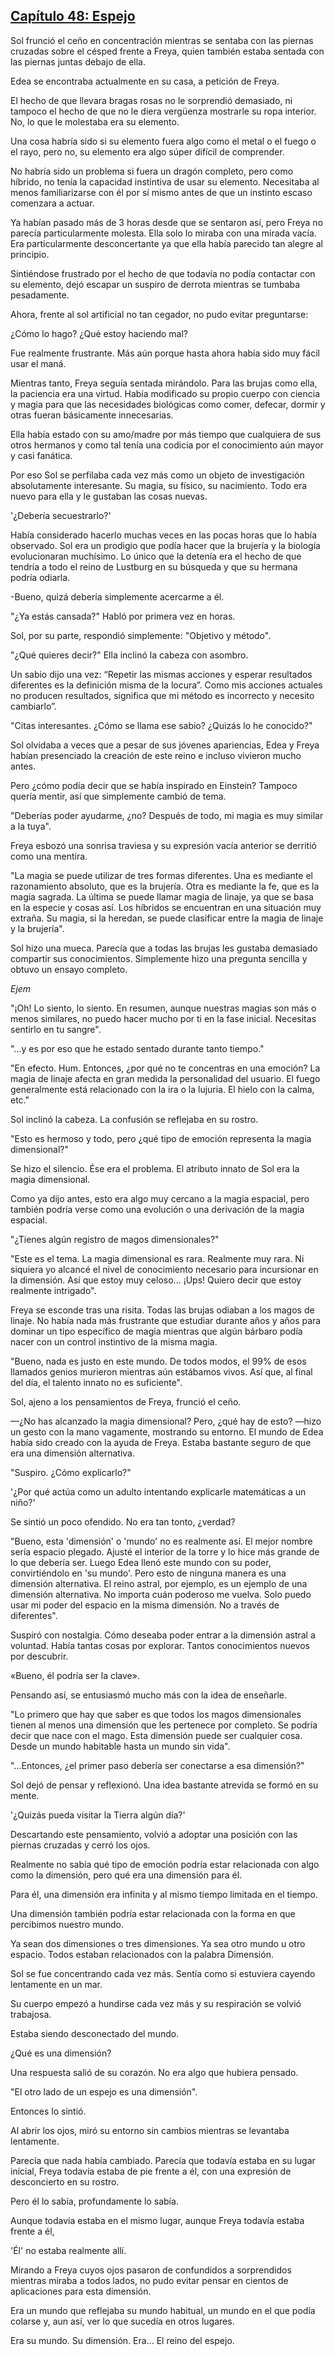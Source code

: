 
## [Capítulo 48: Espejo](https://novelnext.dramanovels.io/nc/son-of-the-hero-king/chapter-48-mirror "Capítulo 48: Espejo")


Sol frunció el ceño en concentración mientras se sentaba con las piernas cruzadas sobre el césped frente a Freya, quien también estaba sentada con las piernas juntas debajo de ella. 

Edea se encontraba actualmente en su casa, a petición de Freya. 

El hecho de que llevara bragas rosas no le sorprendió demasiado, ni tampoco el hecho de que no le diera vergüenza mostrarle su ropa interior. No, lo que le molestaba era su elemento. 

Una cosa habría sido si su elemento fuera algo como el metal o el fuego o el rayo, pero no, su elemento era algo súper difícil de comprender.

No habría sido un problema si fuera un dragón completo, pero como híbrido, no tenía la capacidad instintiva de usar su elemento. Necesitaba al menos familiarizarse con él por sí mismo antes de que un instinto escaso comenzara a actuar. 

Ya habían pasado más de 3 horas desde que se sentaron así, pero Freya no parecía particularmente molesta. Ella solo lo miraba con una mirada vacía. Era particularmente desconcertante ya que ella había parecido tan alegre al principio. 

Sintiéndose frustrado por el hecho de que todavía no podía contactar con su elemento, dejó escapar un suspiro de derrota mientras se tumbaba pesadamente. 

Ahora, frente al sol artificial no tan cegador, no pudo evitar preguntarse: 

¿Cómo lo hago? ¿Qué estoy haciendo mal? 

Fue realmente frustrante. Más aún porque hasta ahora había sido muy fácil usar el maná. 

Mientras tanto, Freya seguía sentada mirándolo. Para las brujas como ella, la paciencia era una virtud. Había modificado su propio cuerpo con ciencia y magia para que las necesidades biológicas como comer, defecar, dormir y otras fueran básicamente innecesarias. 

Ella había estado con su amo/madre por más tiempo que cualquiera de sus otros hermanos y como tal tenía una codicia por el conocimiento aún mayor y casi fanática. 

Por eso Sol se perfilaba cada vez más como un objeto de investigación absolutamente interesante. Su magia, su físico, su nacimiento. Todo era nuevo para ella y le gustaban las cosas nuevas. 

'¿Debería secuestrarlo?' 

Había considerado hacerlo muchas veces en las pocas horas que lo había observado. Sol era un prodigio que podía hacer que la brujería y la biología evolucionaran muchísimo. Lo único que la detenía era el hecho de que tendría a todo el reino de Lustburg en su búsqueda y que su hermana podría odiarla. 

-Bueno, quizá debería simplemente acercarme a él.

"¿Ya estás cansada?" Habló por primera vez en horas. 

Sol, por su parte, respondió simplemente: "Objetivo y método". 

"¿Qué quieres decir?" Ella inclinó la cabeza con asombro. 

Un sabio dijo una vez: “Repetir las mismas acciones y esperar resultados diferentes es la definición misma de la locura”. Como mis acciones actuales no producen resultados, significa que mi método es incorrecto y necesito cambiarlo”.

"Citas interesantes. ¿Cómo se llama ese sabio? ¿Quizás lo he conocido?" 

Sol olvidaba a veces que a pesar de sus jóvenes apariencias, Edea y Freya habían presenciado la creación de este reino e incluso vivieron mucho antes. 

Pero ¿cómo podía decir que se había inspirado en Einstein? Tampoco quería mentir, así que simplemente cambió de tema. 

"Deberías poder ayudarme, ¿no? Después de todo, mi magia es muy similar a la tuya".

Freya esbozó una sonrisa traviesa y su expresión vacía anterior se derritió como una mentira. 

"La magia se puede utilizar de tres formas diferentes. Una es mediante el razonamiento absoluto, que es la brujería. Otra es mediante la fe, que es la magia sagrada. La última se puede llamar magia de linaje, ya que se basa en la especie y cosas así. Los híbridos se encuentran en una situación muy extraña. Su magia, si la heredan, se puede clasificar entre la magia de linaje y la brujería". 

Sol hizo una mueca. Parecía que a todas las brujas les gustaba demasiado compartir sus conocimientos. Simplemente hizo una pregunta sencilla y obtuvo un ensayo completo. 

*Ejem*

"¡Oh! Lo siento, lo siento. En resumen, aunque nuestras magias son más o menos similares, no puedo hacer mucho por ti en la fase inicial. Necesitas sentirlo en tu sangre".

"...y es por eso que he estado sentado durante tanto tiempo."

"En efecto. Hum. Entonces, ¿por qué no te concentras en una emoción? La magia de linaje afecta en gran medida la personalidad del usuario. El fuego generalmente está relacionado con la ira o la lujuria. El hielo con la calma, etc."

Sol inclinó la cabeza. La confusión se reflejaba en su rostro. 

"Esto es hermoso y todo, pero ¿qué tipo de emoción representa la magia dimensional?"

Se hizo el silencio. Ése era el problema. El atributo innato de Sol era la magia dimensional. 

Como ya dijo antes, esto era algo muy cercano a la magia espacial, pero también podría verse como una evolución o una derivación de la magia espacial. 

"¿Tienes algún registro de magos dimensionales?" 

"Este es el tema. La magia dimensional es rara. Realmente muy rara. Ni siquiera yo alcancé el nivel de conocimiento necesario para incursionar en la dimensión. Así que estoy muy celoso... ¡Ups! Quiero decir que estoy realmente intrigado".

Freya se esconde tras una risita. Todas las brujas odiaban a los magos de linaje. No había nada más frustrante que estudiar durante años y años para dominar un tipo específico de magia mientras que algún bárbaro podía nacer con un control instintivo de la misma magia. 

"Bueno, nada es justo en este mundo. De todos modos, el 99% de esos llamados genios murieron mientras aún estábamos vivos. Así que, al final del día, el talento innato no es suficiente".

Sol, ajeno a los pensamientos de Freya, frunció el ceño. 

—¿No has alcanzado la magia dimensional? Pero, ¿qué hay de esto? —hizo un gesto con la mano vagamente, mostrando su entorno. El mundo de Edea había sido creado con la ayuda de Freya. Estaba bastante seguro de que era una dimensión alternativa. 

"Suspiro. ¿Cómo explicarlo?" 

'¿Por qué actúa como un adulto intentando explicarle matemáticas a un niño?' 

Se sintió un poco ofendido. No era tan tonto, ¿verdad? 

"Bueno, esta 'dimensión' o 'mundo' no es realmente así. El mejor nombre sería espacio plegado. Ajusté el interior de la torre y lo hice más grande de lo que debería ser. Luego Edea llenó este mundo con su poder, convirtiéndolo en 'su mundo'. Pero esto de ninguna manera es una dimensión alternativa. El reino astral, por ejemplo, es un ejemplo de una dimensión alternativa. No importa cuán poderoso me vuelva. Solo puedo usar mi poder del espacio en la misma dimensión. No a través de diferentes".

Suspiró con nostalgia. Cómo deseaba poder entrar a la dimensión astral a voluntad. Había tantas cosas por explorar. Tantos conocimientos nuevos por descubrir. 

«Bueno, él podría ser la clave».

Pensando así, se entusiasmó mucho más con la idea de enseñarle. 

"Lo primero que hay que saber es que todos los magos dimensionales tienen al menos una dimensión que les pertenece por completo. Se podría decir que nace con el mago. Esta dimensión puede ser cualquier cosa. Desde un mundo habitable hasta un mundo sin vida".

"...Entonces, ¿el primer paso debería ser conectarse a esa dimensión?"

Sol dejó de pensar y reflexionó. Una idea bastante atrevida se formó en su mente. 

'¿Quizás pueda visitar la Tierra algún día?' 

Descartando este pensamiento, volvió a adoptar una posición con las piernas cruzadas y cerró los ojos. 

Realmente no sabía qué tipo de emoción podría estar relacionada con algo como la dimensión, pero qué era una dimensión para él. 

Para él, una dimensión era infinita y al mismo tiempo limitada en el tiempo.

Una dimensión también podría estar relacionada con la forma en que percibimos nuestro mundo. 

Ya sean dos dimensiones o tres dimensiones. Ya sea otro mundo u otro espacio. Todos estaban relacionados con la palabra Dimensión. 

Sol se fue concentrando cada vez más. Sentía como si estuviera cayendo lentamente en un mar. 

Su cuerpo empezó a hundirse cada vez más y su respiración se volvió trabajosa.

Estaba siendo desconectado del mundo. 

¿Qué es una dimensión? 

Una respuesta salió de su corazón. No era algo que hubiera pensado. 

"El otro lado de un espejo es una dimensión".

Entonces lo sintió. 

Al abrir los ojos, miró su entorno sin cambios mientras se levantaba lentamente. 

Parecía que nada había cambiado. Parecía que todavía estaba en su lugar inicial, Freya todavía estaba de pie frente a él, con una expresión de desconcierto en su rostro. 

Pero él lo sabía, profundamente lo sabía. 

Aunque todavía estaba en el mismo lugar, aunque Freya todavía estaba frente a él, 

'Él' no estaba realmente allí. 

Mirando a Freya cuyos ojos pasaron de confundidos a sorprendidos mientras miraba a todos lados, no pudo evitar pensar en cientos de aplicaciones para esta dimensión. 

Era un mundo que reflejaba su mundo habitual, un mundo en el que podía colarse y, aun así, ver lo que sucedía en otros lugares. 

Era su mundo. Su dimensión. Era… El reino del espejo.
